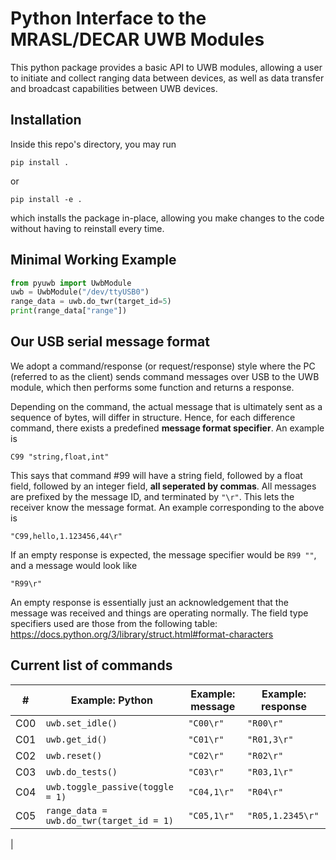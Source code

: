 # Python Interface to the MRASL/DECAR UWB Modules

This python package provides a basic API to UWB modules, allowing a user to initiate and collect ranging data between devices, as well as data transfer and broadcast capabilities between UWB devices.

## Installation
Inside this repo's directory, you may run

    pip install .
or

    pip install -e .

which installs the package in-place, allowing you make changes to the code without having to reinstall every time. 


## Minimal Working Example
```python
from pyuwb import UwbModule
uwb = UwbModule("/dev/ttyUSB0")
range_data = uwb.do_twr(target_id=5)
print(range_data["range"])
```

## Our USB serial message format
We adopt a command/response (or request/response) style where the PC (referred to as the client) sends command messages over USB to the UWB module, which then performs some function and returns a response. 

Depending on the command, the actual message that is ultimately sent as a sequence of bytes, will differ in structure. Hence, for each difference command, there exists a predefined __message format specifier__. An example is 

    C99 "string,float,int" 

This says that command #99 will have a string field, followed by a float field, followed by an integer field, __all seperated by commas__. All messages are prefixed by the message ID, and terminated by `"\r"`. This lets the receiver know the message format. An example corresponding to the above is

    "C99,hello,1.123456,44\r"

If an empty response is expected, the message specifier would be `R99 ""`, and a message would look like

    "R99\r"

An empty response is essentially just an acknowledgement that the message was received and things are operating normally. The field type specifiers used are those from the following table:
https://docs.python.org/3/library/struct.html#format-characters


## Current list of commands


|# | Example: Python | Example: message| Example: response|
|--|--------|---------------------|------------------|
|C00| `uwb.set_idle()`| `"C00\r"` | `"R00\r"` |
|C01| `uwb.get_id()`| `"C01\r"`|`"R01,3\r"`
|C02| `uwb.reset()`| `"C02\r"`| `"R02\r"`
|C03| `uwb.do_tests()`| `"C03\r"`| `"R03,1\r"`
|C04| `uwb.toggle_passive(toggle = 1)`| `"C04,1\r"`| `"R04\r"`
|C05| `range_data = uwb.do_twr(target_id = 1)`| `"C05,1\r"`| `"R05,1.2345\r"`
|